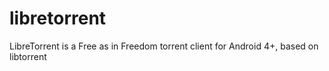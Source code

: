 # libretorrent
LibreTorrent is a Free as in Freedom torrent client for Android 4+, based on libtorrent
